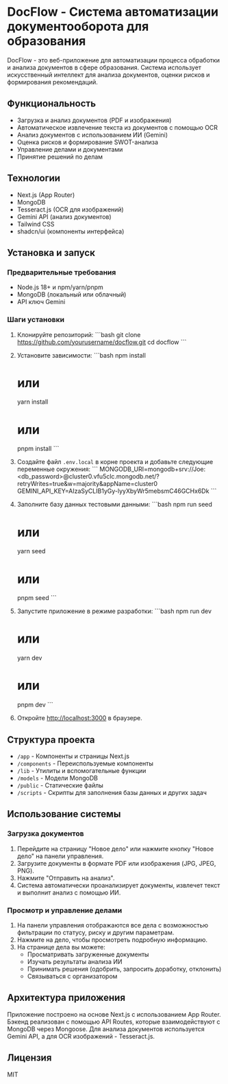 # DocFlow - Система автоматизации документооборота для образования

DocFlow - это веб-приложение для автоматизации процесса обработки и анализа документов в сфере образования. Система использует искусственный интеллект для анализа документов, оценки рисков и формирования рекомендаций.

## Функциональность

- Загрузка и анализ документов (PDF и изображения)
- Автоматическое извлечение текста из документов с помощью OCR
- Анализ документов с использованием ИИ (Gemini)
- Оценка рисков и формирование SWOT-анализа
- Управление делами и документами
- Принятие решений по делам

## Технологии

- Next.js (App Router)
- MongoDB
- Tesseract.js (OCR для изображений)
- Gemini API (анализ документов)
- Tailwind CSS
- shadcn/ui (компоненты интерфейса)

## Установка и запуск

### Предварительные требования

- Node.js 18+ и npm/yarn/pnpm
- MongoDB (локальный или облачный)
- API ключ Gemini

### Шаги установки

1. Клонируйте репозиторий:
   \`\`\`bash
   git clone https://github.com/yourusername/docflow.git
   cd docflow
   \`\`\`

2. Установите зависимости:
   \`\`\`bash
   npm install
   # или
   yarn install
   # или
   pnpm install
   \`\`\`

3. Создайте файл `.env.local` в корне проекта и добавьте следующие переменные окружения:
   \`\`\`
   MONGODB_URI=mongodb+srv://Joe:<db_password>@cluster0.vfu5clc.mongodb.net/?retryWrites=true&w=majority&appName=cluster0
   GEMINI_API_KEY=AIzaSyCLIB1yGy-lyyXbyWr5mebsmC46GCHx6Dk
   \`\`\`

4. Заполните базу данных тестовыми данными:
   \`\`\`bash
   npm run seed
   # или
   yarn seed
   # или
   pnpm seed
   \`\`\`

5. Запустите приложение в режиме разработки:
   \`\`\`bash
   npm run dev
   # или
   yarn dev
   # или
   pnpm dev
   \`\`\`

6. Откройте [http://localhost:3000](http://localhost:3000) в браузере.

## Структура проекта

- `/app` - Компоненты и страницы Next.js
- `/components` - Переиспользуемые компоненты
- `/lib` - Утилиты и вспомогательные функции
- `/models` - Модели MongoDB
- `/public` - Статические файлы
- `/scripts` - Скрипты для заполнения базы данных и других задач

## Использование системы

### Загрузка документов

1. Перейдите на страницу "Новое дело" или нажмите кнопку "Новое дело" на панели управления.
2. Загрузите документы в формате PDF или изображения (JPG, JPEG, PNG).
3. Нажмите "Отправить на анализ".
4. Система автоматически проанализирует документы, извлечет текст и выполнит анализ с помощью ИИ.

### Просмотр и управление делами

1. На панели управления отображаются все дела с возможностью фильтрации по статусу, риску и другим параметрам.
2. Нажмите на дело, чтобы просмотреть подробную информацию.
3. На странице дела вы можете:
   - Просматривать загруженные документы
   - Изучать результаты анализа ИИ
   - Принимать решения (одобрить, запросить доработку, отклонить)
   - Связываться с организатором

## Архитектура приложения

Приложение построено на основе Next.js с использованием App Router. Бэкенд реализован с помощью API Routes, которые взаимодействуют с MongoDB через Mongoose. Для анализа документов используется Gemini API, а для OCR изображений - Tesseract.js.

## Лицензия

MIT
